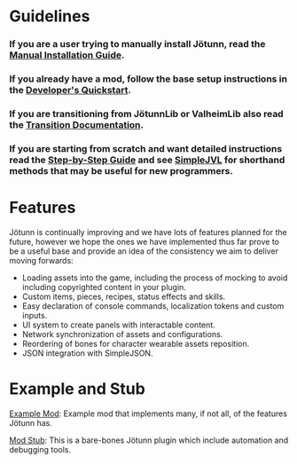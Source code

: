 ﻿# Guidelines

### If you are a user trying to manually install Jötunn, read the [Manual Installation Guide](installation.md).

### If you already have a mod, follow the base setup instructions in the [Developer's Quickstart](quickstart.md).

### If you are transitioning from JötunnLib or ValheimLib also read the [Transition Documentation](../transition/jotunnlib/overview.md).

### If you are starting from scratch and want detailed instructions read the [Step-by-Step Guide](guide.md) and see [SimpleJVL](simplejvl.md) for shorthand methods that may be useful for new programmers.

# Features
Jötunn is continually improving and we have lots of features planned for the future, however we hope the ones we have implemented thus far prove to be a useful base and provide an idea of the consistency we aim to deliver moving forwards:
- Loading assets into the game, including the process of mocking to avoid including copyrighted content in your plugin.
- Custom items, pieces, recipes, status effects and skills.
- Easy declaration of console commands, localization tokens and custom inputs.
- UI system to create panels with interactable content.
- Network synchronization of assets and configurations.
- Reordering of bones for character wearable assets reposition.
- JSON integration with SimpleJSON.

# Example and Stub

[Example Mod](https://github.com/Valheim-Modding/JotunnModExample): Example mod that implements many, if not all, of the features Jötunn has.

[Mod Stub](https://github.com/Valheim-Modding/JotunnModStub): This is a bare-bones Jötunn plugin which include automation and debugging tools.
